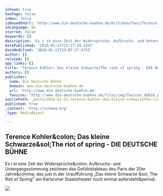 ```yaml
---
inFeed: true
hasPage: false
inNav: false
isBasedOnUrl: 'http://www.die-deutsche-buehne.de/Kritiken/Tanz/Terence+Kohler+Das+kleine+Schwarze+The+riot+of+spring/Irrungen+und+Visionen'
inLanguage: de
starred: false
keywords: []
description: 'Es i st eine Zeit der Widersprüche: Aufbruchs- und Untergangsstimmung zeichnen das Gefühlstableau des Paris der 20er Jahre, das just in der Uraufführung „Das kleine Schwarze / The Riot of Spring" am Karlsruher Staatstheater noch einmal aufersteht.'
datePublished: '2016-01-21T23:17:29.154Z'
dateModified: '2016-01-21T23:07:27.675Z'
author: []
related: []
app_links: []
title: 'Terence Kohler: Das kleine Schwarze/The riot of spring - DIE DEUTSCHE BÜHNE'
authors: []
publisher:
  name: Die Deutsche Bühne
  domain: www.die-deutsche-buehne.de
  url: 'http://www.die-deutsche-buehne.de'
  favicon: 'http://www.die-deutsche-buehne.de/files/img/favicon_ddb16.png'
sourcePath: _posts/2016-01-21-terence-kohler-das-kleine-schwarzethe-riot-of-spring-die.md
published: true
_context: 'http://schema.org'
_type: MediaObject

---
```

<article style=""><h1>Terence Kohler&amp;colon; Das kleine Schwarze&amp;sol;The riot of spring - DIE DEUTSCHE BÜHNE</h1><p>Es i st eine Zeit der Widersprüche&amp;colon; Aufbruchs- und Untergangsstimmung zeichnen das Gefühlstableau des Paris der 20er Jahre&amp;comma; das just in der Uraufführung „Das kleine Schwarze &amp;sol; The Riot of Spring" am Karlsruher Staatstheater noch einmal aufersteht&amp;period;</p><img src="http://www.die-deutsche-buehne.de//index.php?rex_img_file=schwarze_gp_020.jpg&amp;&amp;rex_img_type=detail" /></article>